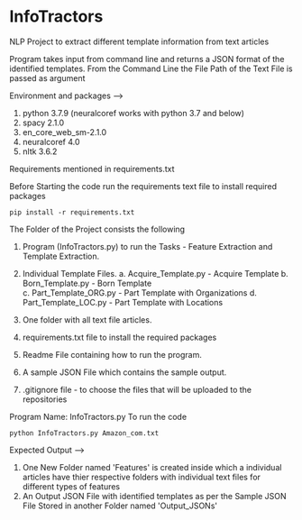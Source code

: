 # InfoTractors

NLP Project to extract different template information from text articles

Program takes input from command line and returns a JSON format of the identified templates.
From the Command Line the File Path of the Text File is passed as argument

Environment and packages --> 
1. python 3.7.9 (neuralcoref works with python 3.7 and below)
2. spacy 2.1.0
3. en_core_web_sm-2.1.0
4. neuralcoref 4.0
5. nltk 3.6.2

Requirements mentioned in requirements.txt

Before Starting the code run the requirements text file to install required packages

    pip install -r requirements.txt

The Folder of the Project consists the following

1. Program (InfoTractors.py) to run the Tasks - Feature Extraction and Template Extraction.
2. Individual Template Files.
    a. Acquire_Template.py  - Acquire Template
    b. Born_Template.py     - Born Template    
    c. Part_Template_ORG.py - Part Template with Organizations
    d. Part_Template_LOC.py - Part Template with Locations

3. One folder with all text file articles.
4. requirements.txt file to install the required packages
5. Readme File containing how to run the program.
6. A sample JSON File which contains the sample output.
7. .gitignore file - to choose the files that will be uploaded to the repositories

Program Name: InfoTractors.py
To run the code

    python InfoTractors.py Amazon_com.txt

Expected Output -->
1. One New Folder named 'Features' is created inside which a individual articles have thier respective folders with individual text files for different types of features
2. An Output JSON File with identified templates as per the Sample JSON File Stored in another Folder named 'Output_JSONs'